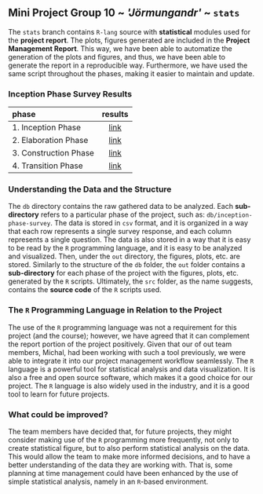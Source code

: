 ## Mini Project Group 10 ~ _'Jörmungandr'_ ~ `stats`
 
The `stats` branch contains `R-lang` source with __statistical__ modules used for the __project report__. The plots, figures generated are included in the __Project Management Report__. This way, we have been able to automatize the generation of the plots and figures, and thus, we have been able to generate the report in a reproducible way. Furthermore, we have used the same script throughout the phases, making it easier to maintain and update.

### Inception Phase Survey Results

| phase                 |         results         |
|:----------------------|:-----------------------:|
| 1. Inception Phase    | [link][survey1-results] |
| 2. Elaboration Phase  | [link][survey2-results] |
| 3. Construction Phase | [link][survey3-results] |
| 4. Transition Phase   | [link][survey4-results] |

<!-- LINKS -->
[survey1-results]: https://docs.google.com/spreadsheets/d/15I0KnlatvpiJ8o5Dh-DS_xJyulmXFIdCkNrLt8DK_IY/edit?usp=sharing
[survey2-results]: https://docs.google.com/spreadsheets/d/1FsK14F4H2ZkqL69rZfpRrcCHpH8UK4UvR2ph2kJ8k58/edit?usp=sharing
[survey3-results]: todo.com
[survey4-results]: todo.com

### Understanding the Data and the Structure

The `db` directory contains the raw gathered data to be analyzed. Each __sub-directory__ refers to a particular phase of the project, such as: `db/inception-phase-survey`. The data is stored in `csv` format, and it is organized in a way that each row represents a single survey response, and each column represents a single question. The data is also stored in a way that it is easy to be read by the `R` programming language, and it is easy to be analyzed and visualized. Then, under the `out` directory, the figures, plots, etc. are stored. Similarly to the structure of the `db` folder, the `out` folder contains a __sub-directory__ for each phase of the project with the figures, plots, etc. generated by the `R` scripts. Ultimately, the `src` folder, as the name suggests, contains the __source code__ of the `R` scripts used.

### The `R` Programming Language in Relation to the Project

The use of the `R` programming language was not a requirement for this project (and the course); however, we have agreed that it can complement the report portion of the project positively. Given that our of out team members, Michal, had been working with such a tool previously, we were able to integrate it into our project management workflow seamlessly. The `R` language is a powerful tool for statistical analysis and data visualization. It is also a free and open source software, which makes it a good choice for our project. The `R` language is also widely used in the industry, and it is a good tool to learn for future projects.

### What could be improved?

The team members have decided that, for future projects, they might consider making use of the `R` programming more frequently, not only to create statistical figure, but to also perform statistical analysis on the data. This would allow the team to make more informed decisions, and to have a better understanding of the data they are working with. That is, some planning at time management could have been enhanced by the use of simple statistical analysis, namely in an `R`-based environment.